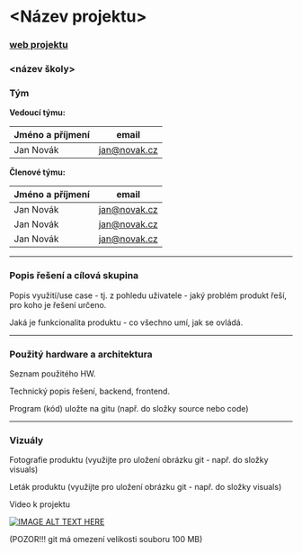 # <Název projektu>

### [web projektu](www.google.com)

### <název školy>

### Tým
**Vedoucí týmu:**

Jméno a příjmení | email
---|---
Jan Novák|jan@novak.cz
  
**Členové týmu:**

Jméno a příjmení | email
---|---
Jan Novák|jan@novak.cz
Jan Novák|jan@novak.cz
Jan Novák|jan@novak.cz

---

### Popis řešení a cílová skupina

Popis využití/use case - tj. z pohledu uživatele - jaký problém produkt řeší, pro koho je řešení určeno.

Jaká je funkcionalita produktu - co všechno umí, jak se ovládá.

---


### Použitý hardware a architektura

Seznam použitého HW.

Technický popis řešení, backend, frontend.

Program (kód) uložte na gitu (např. do složky source nebo code)

---

### Vizuály

Fotografie produktu (využijte pro uložení obrázku git - např. do složky visuals)

Leták produktu (využijte pro uložení obrázku git - např. do složky visuals)

Video k projektu

[![IMAGE ALT TEXT HERE](http://img.youtube.com/vi/3pghCTGc0wo/0.jpg)](http://www.youtube.com/watch?v=3pghCTGc0wo)

(POZOR!!! git má omezení velikosti souboru 100 MB)






